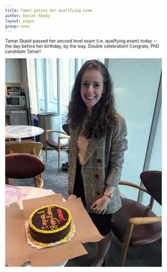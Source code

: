 ```yaml
---
title: Tamar passes her qualifying exam
author: Daniel Keedy
layout: pages
group: news
---
```


Tamar Skaist passed her second level exam (i.e. qualifying exam) today -- the day before her birthday, by the way. Double celebration!  Congrats, PhD candidate Tamar!

<span class="image fit"><img src="/images/posts/TS_pass_2nd_lvl.JPG" alt="Happy birthday AND congrats on passing, Tamar!" class="img-responsive"></span>
